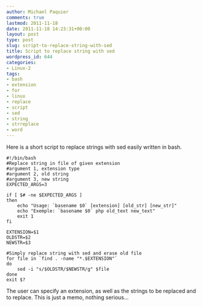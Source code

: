 ```yaml
---
author: Michael Paquier
comments: true
lastmod: 2011-11-18
date: 2011-11-18 14:23:31+00:00
layout: post
type: post
slug: script-to-replace-string-with-sed
title: Script to replace string with sed
wordpress_id: 644
categories:
- Linux-2
tags:
- bash
- extension
- for
- linux
- replace
- script
- sed
- string
- strreplace
- word
---
```


Here is a short script to replace strings with sed easily written in bash.

    #!/bin/bash
    #Replace string in file of given extension
    #argument 1, extension type
    #argument 2, old string 
    #argument 3, new string
    EXPECTED_ARGS=3

    if [ $# -ne $EXPECTED_ARGS ]
    then
        echo "Usage: `basename $0` [extension] [old_str] [new_str]"
        echo "Exemple: `basename $0` php old_text new_text"
        exit 1
    fi

    EXTENSION=$1
    OLDSTR=$2
    NEWSTR=$3

    #Simply replace string with sed and erase old file
    for file in `find . -name "*.$EXTENSION"`
    do
        sed -i "s/$OLDSTR/$NEWSTR/g" $file
    done
    exit $?

The user can specify an extension, as well as the strings to be replaced and to replace.
This is just a memo, nothing serious...
